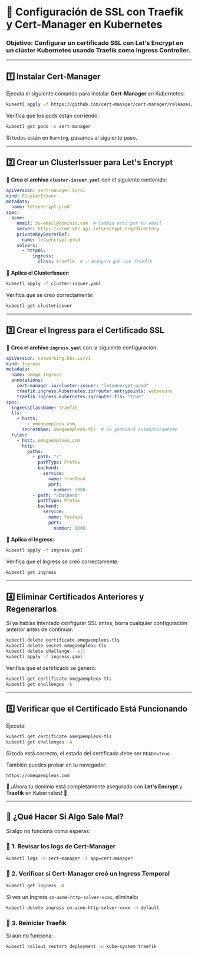 # **📌 Configuración de SSL con Traefik y Cert-Manager en Kubernetes**
### **Objetivo:** Configurar un certificado SSL con Let's Encrypt en un clúster Kubernetes usando **Traefik** como Ingress Controller.

---

## **1️⃣ Instalar Cert-Manager**
Ejecuta el siguiente comando para instalar **Cert-Manager** en Kubernetes:

```sh
kubectl apply -f https://github.com/cert-manager/cert-manager/releases/latest/download/cert-manager.yaml
```

Verifica que los pods están corriendo:
```sh
kubectl get pods -n cert-manager
```
Si todos están en `Running`, pasamos al siguiente paso.

---

## **2️⃣ Crear un ClusterIssuer para Let's Encrypt**
📌 **Crea el archivo `cluster-issuer.yaml`** con el siguiente contenido:

```yaml
apiVersion: cert-manager.io/v1
kind: ClusterIssuer
metadata:
  name: letsencrypt-prod
spec:
  acme:
    email: tu-email@dominio.com  # Cambia esto por tu email
    server: https://acme-v02.api.letsencrypt.org/directory
    privateKeySecretRef:
      name: letsencrypt-prod
    solvers:
      - http01:
          ingress:
            class: traefik  # ✅ Asegura que use Traefik
```

📌 **Aplica el ClusterIssuer**:
```sh
kubectl apply -f cluster-issuer.yaml
```

Verifica que se creó correctamente:
```sh
kubectl get clusterissuer
```

---

## **3️⃣ Crear el Ingress para el Certificado SSL**
📌 **Crea el archivo `ingress.yaml`** con la siguiente configuración:

```yaml
apiVersion: networking.k8s.io/v1
kind: Ingress
metadata:
  name: omega-ingress
  annotations:
    cert-manager.io/cluster-issuer: "letsencrypt-prod"
    traefik.ingress.kubernetes.io/router.entrypoints: websecure
    traefik.ingress.kubernetes.io/router.tls: "true"
spec:
  ingressClassName: traefik
  tls:
    - hosts:
        - omegaempleos.com
      secretName: omegaempleos-tls  # Se generará automáticamente
  rules:
    - host: omegaempleos.com
      http:
        paths:
          - path: "/"
            pathType: Prefix
            backend:
              service:
                name: frontend
                port:
                  number: 3000
          - path: "/backend"
            pathType: Prefix
            backend:
              service:
                name: fastapi
                port:
                  number: 8000
```

📌 **Aplica el Ingress**:
```sh
kubectl apply -f ingress.yaml
```

Verifica que el Ingress se creó correctamente:
```sh
kubectl get ingress
```

---

## **4️⃣ Eliminar Certificados Anteriores y Regenerarlos**
Si ya habías intentado configurar SSL antes, borra cualquier configuración anterior antes de continuar:

```sh
kubectl delete certificate omegaempleos-tls
kubectl delete secret omegaempleos-tls
kubectl delete challenge --all
kubectl apply -f ingress.yaml
```

Verifica que el certificado se generó:
```sh
kubectl get certificate omegaempleos-tls
kubectl get challenges -A
```

---

## **5️⃣ Verificar que el Certificado Está Funcionando**
Ejecuta:
```sh
kubectl get certificate omegaempleos-tls
kubectl get challenges -A
```
Si todo está correcto, el estado del certificado debe ser `READY=True`.

También puedes probar en tu navegador:
```
https://omegaempleos.com
```
🚀 ¡Ahora tu dominio está completamente asegurado con **Let's Encrypt** y **Traefik** en Kubernetes! 🎉

---

## **🔄 ¿Qué Hacer Si Algo Sale Mal?**
Si algo no funciona como esperas:

### **🔹 1. Revisar los logs de Cert-Manager**
```sh
kubectl logs -n cert-manager -l app=cert-manager
```

### **🔹 2. Verificar si Cert-Manager creó un Ingress Temporal**
```sh
kubectl get ingress -A
```
Si ves un Ingress `cm-acme-http-solver-xxxx`, elimínalo:
```sh
kubectl delete ingress cm-acme-http-solver-xxxx -n default
```

### **🔹 3. Reiniciar Traefik**
Si aún no funciona:
```sh
kubectl rollout restart deployment -n kube-system traefik
```